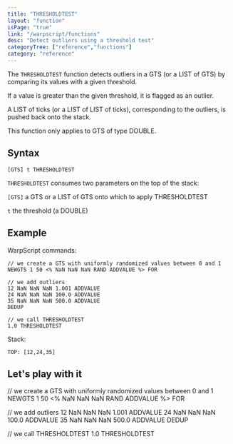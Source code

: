 ```yaml
---
title: "THRESHOLDTEST"
layout: "function"
isPage: "true"
link: "/warpscript/functions"
desc: "Detect outliers using a threshold test"
categoryTree: ["reference","functions"]
category: "reference"
---
```

 

The `THRESHOLDTEST` function detects outliers in a GTS (or a LIST of GTS) by comparing its values with a given threshold.

If a value is greater than the given threshold, it is flagged as an outlier.

A LIST of ticks (or a LIST of LIST of ticks), corresponding to the outliers, is pushed back onto the stack.

This function only applies to GTS of type DOUBLE.

## Syntax ##

```
[GTS] t THRESHOLDTEST
```

`THRESHOLDTEST` consumes two parameters on the top of the stack:

`[GTS]` a GTS or a LIST of GTS onto which to apply THRESHOLDTEST

`t` the threshold (a DOUBLE)

## Example ##

WarpScript commands:

    // we create a GTS with uniformly randomized values between 0 and 1
    NEWGTS 1 50 <% NaN NaN NaN RAND ADDVALUE %> FOR
    
    // we add outliers
    12 NaN NaN NaN 1.001 ADDVALUE
    24 NaN NaN NaN 100.0 ADDVALUE
    35 NaN NaN NaN 500.0 ADDVALUE
    DEDUP

    // we call THRESHOLDTEST
    1.0 THRESHOLDTEST
    
Stack: 

    TOP: [12,24,35]


## Let's play with it ##

<warp10-warpscript-widget>// we create a GTS with uniformly randomized values between 0 and 1
NEWGTS 1 50 <% NaN NaN NaN RAND ADDVALUE %> FOR

// we add outliers
12 NaN NaN NaN 1.001 ADDVALUE
24 NaN NaN NaN 100.0 ADDVALUE
35 NaN NaN NaN 500.0 ADDVALUE
DEDUP

// we call THRESHOLDTEST
1.0 THRESHOLDTEST
</warp10-warpscript-widget>

